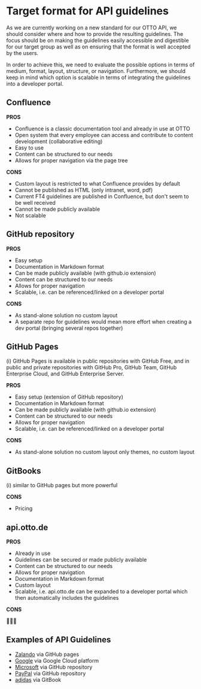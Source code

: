 # Target format for API guidelines

As we are currently working on a new standard for our OTTO API, we should consider where and how to provide the resulting guidelines. 
The focus should be on making the guidelines easily accessible and digestible for our target group as well as on ensuring that the format is well accepted by the users.

In order to achieve this, we need to evaluate the possible options in terms of medium, format, layout, structure, or navigation.
Furthermore, we should keep in mind which option is scalable in terms of integrating the guidelines into a developer portal.

## Confluence

**PROS**

* Confluence is a classic documentation tool and already in use at OTTO
* Open system that every employee can access and contribute to content development (collaborative editing)
* Easy to use
* Content can be structured to our needs
* Allows for proper navigation via the page tree

**CONS**

* Custom layout is restricted to what Confluence provides by default
* Cannot be published as HTML (only intranet, word, pdf)
* Current FT4 guidelines are published in Confluence, but don't seem to be well received
* Cannot be made publicly available
* Not scalable

## GitHub repository

**PROS**

* Easy setup
* Documentation in Markdown format
* Can be made publicly available (with github.io extension)
* Content can be structured to our needs
* Allows for proper navigation
* Scalable, i.e. can be referenced/linked on a developer portal

**CONS**

* As stand-alone solution no custom layout
* A separate repo for guidelines would mean more effort when creating a dev portal (bringing several repos together)

## GitHub Pages

(i) GitHub Pages is available in public repositories with GitHub Free, and in public and private repositories with GitHub Pro, GitHub Team, GitHub Enterprise Cloud, and GitHub Enterprise Server.

**PROS**

* Easy setup (extension of GitHub repository)
* Documentation in Markdown format
* Can be made publicly available (with github.io extension)
* Content can be structured to our needs
* Allows for proper navigation
* Scalable, i.e. can be referenced/linked on a developer portal

**CONS**

* As stand-alone solution no custom layout only themes, no custom layout

## GitBooks

(i) similar to GitHub pages but more powerful

**CONS**

* Pricing


## api.otto.de

**PROS**

* Already in use
* Guidelines can be secured or made publicly available
* Content can be structured to our needs
* Allows for proper navigation
* Documentation in Markdown format
* Custom layout
* Scalable, i.e. api.otto.de can be expanded to a developer portal which then automatically includes the guidelines

**CONS**

🤷🏻‍♀️

## Examples of API Guidelines

- [Zalando](https://github.com/zalando/restful-api-guidelines) via GitHub pages
- [Google](https://cloud.google.com/apis/design) via Google Cloud platform
- [Microsoft](https://github.com/microsoft/api-guidelines) via GitHub repository
- [PayPal](https://github.com/paypal/api-standards) via GitHub repository
- [adidas](https://adidas.gitbook.io/api-guidelines/) via GitBook